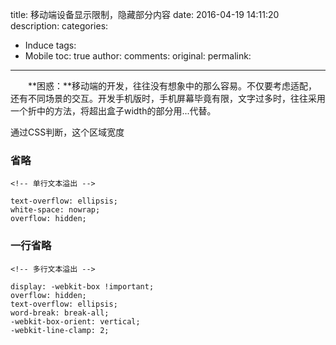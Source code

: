 title: 移动端设备显示限制，隐藏部分内容
date: 2016-04-19 14:11:20
description: 
categories:
- Induce
tags:
- Mobile
toc: true
author:
comments:
original:
permalink: 
---

　　**困惑：**移动端的开发，往往没有想象中的那么容易。不仅要考虑适配，还有不同场景的交互。开发手机版时，手机屏幕毕竟有限，文字过多时，往往采用一个折中的方法，将超出盒子width的部分用...代替。 

<!-- more -->

通过CSS判断，这个区域宽度

### 省略

```
<!-- 单行文本溢出 -->

text-overflow: ellipsis;
white-space: nowrap;
overflow: hidden;
```

### 一行省略

```
<!-- 多行文本溢出 -->

display: -webkit-box !important;
overflow: hidden;
text-overflow: ellipsis;
word-break: break-all;
-webkit-box-orient: vertical;
-webkit-line-clamp: 2;
```